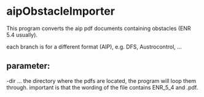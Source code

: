 # aipObstacleImporter
This program converts the aip pdf documents containing obstacles (ENR 5.4 usually).

each branch is for a different format (AIP), e.g. DFS, Austrocontrol, ...

## parameter:
-dir ... the directory where the pdfs are located, the program will loop them through. 
         important is that the wording of the file contains ENR_5_4 and .pdf.
